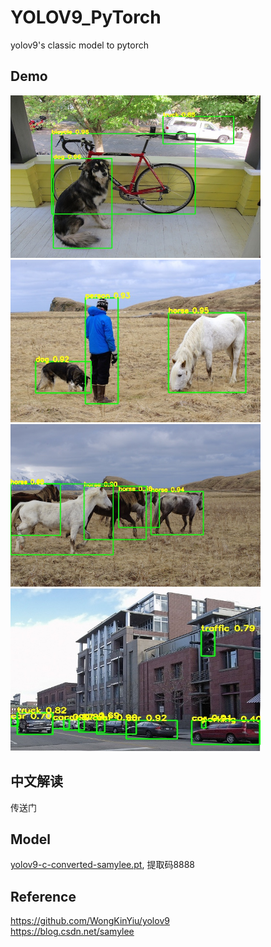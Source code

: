 # YOLOV9_PyTorch
yolov9's classic model to pytorch

## Demo
<img src="assets/result1.jpg" width="400" height="260"/>   <img src="assets/result2.jpg" width="400" height="260"/>  
<img src="assets/result3.jpg" width="400" height="260"/>   <img src="assets/result4.jpg" width="400" height="260"/>

## 中文解读
传送门

## Model
[yolov9-c-converted-samylee.pt](https://pan.baidu.com/s/1BlZREzBEAydSSLdtWx8s_w), 提取码8888

## Reference
https://github.com/WongKinYiu/yolov9  
https://blog.csdn.net/samylee  

